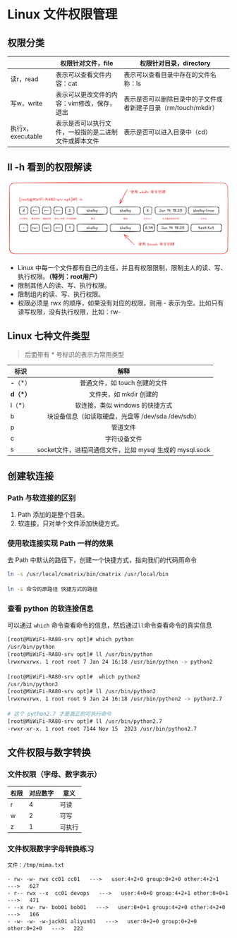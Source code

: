 # Linux 文件权限管理

## 权限分类

|                   | 权限针对文件，file                                   | 权限针对目录，directory                                      |
| ----------------- | ---------------------------------------------------- | ------------------------------------------------------------ |
| 读r，read         | 表示可以查看文件内容：cat                            | 表示可以查看目录中存在的文件名称：ls                         |
| 写w，write        | 表示可以更改文件的内容：vim修改，保存，退出          | 表示是否可以删除目录中的子文件或者新建子目录（rm/touch/mkdir） |
| 执行x，executable | 表示是否可以执行文件，一般指的是二进制文件或脚本文件 | 表示是否可以进入目录中（cd）                                 |

## ll -h 看到的权限解读

<img src="./assets/image-20250121112749613.png" alt="image-20250121112749613"  />

- Linux 中每一个文件都有自己的主任，并且有权限限制，限制主人的读、写、执行权限。**（特列：root用户）**
- 限制其他人的读、写、执行权限。
- 限制组内的读、写、执行权限。
- 权限必须是 rwx 的顺序，如果没有对应的权限，则用 - 表示为空。比如只有读写权限，没有执行权限，比如：rw-

## Linux 七种文件类型

> 后面带有 * 号标识的表示为常用类型

| 标识       |                           解释                           |
| ---------- | :------------------------------------------------------: |
| **-**（*） |              普通文件，如 touch 创建的文件               |
| **d（*）** |                 文件夹，如 mkdir 创建的                  |
| l（*）     |             软连接，类似 windows 的快捷方式              |
| b          |   块设备信息（如读取硬盘，光盘等 /dev/sda  /dev/sdb）    |
| p          |                         管道文件                         |
| c          |                       字符设备文件                       |
| s          | socket文件，进程间通信文件，比如 mysql 生成的 mysql.sock |

## 创建软连接

### Path 与软连接的区别

1. Path 添加的是整个目录。
2. 软连接，只对单个文件添加快捷方式。

### 使用软连接实现 Path 一样的效果

去 Path 中默认的路径下，创建一个快捷方式，指向我们的代码雨命令

```bash
ln -s /usr/local/cmatrix/bin/cmatrix /usr/local/bin

ln -s 命令的原路径 快捷方式的路径
```

### 查看 python 的软连接信息

可以通过 `which` 命令查看命令的信息，然后通过`ll`命令查看命令的真实信息

```bash
[root@MiWiFi-RA80-srv opt]# which python
/usr/bin/python
[root@MiWiFi-RA80-srv opt]# ll /usr/bin/python
lrwxrwxrwx. 1 root root 7 Jan 24 16:18 /usr/bin/python -> python2

[root@MiWiFi-RA80-srv opt]#  which python2
/usr/bin/python2
[root@MiWiFi-RA80-srv opt]# ll /usr/bin/python2
lrwxrwxrwx. 1 root root 9 Jan 24 16:18 /usr/bin/python2 -> python2.7

# 这个 python2.7 才是真正的可执行命令
[root@MiWiFi-RA80-srv opt]# ll /usr/bin/python2.7
-rwxr-xr-x. 1 root root 7144 Nov 15  2023 /usr/bin/python2.7
```

## 文件权限与数字转换

### 文件权限（字母、数字表示）

| 权限 | 对应数字 | 意义   |
| ---- | -------- | ------ |
| r    | 4        | 可读   |
| w    | 2        | 可写   |
| z    | 1        | 可执行 |

### 文件权限数字字母转换练习

```
文件：/tmp/mima.txt

- rw- -w- rwx cc01 cc01   --->   user:4+2+0 group:0+2+0 other:4+2+1   --->   627
- r-- rwx --x  cc01 devops   --->   user:4+0+0 group:4+2+1 other:0+0+1   --->   471
- --x rw- rw- bob01 bob01   --->   user:0+0+1 group:4+2+0 other:4+2+0   --->   166
- -w- -w- -w-jack01 aliyun01   --->   user:0+2+0 group:0+2+0 other:0+2+0   --->   222 
```
